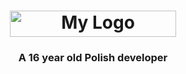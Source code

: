 <h1 align="center"><img src="https://cdn.discordapp.com/attachments/751304558453719176/936198821304754176/crunnie.png" alt="My Logo" width="266" height="42"> </h1>

<h3 align="center">A 16 year old Polish developer</h3>

</p>
